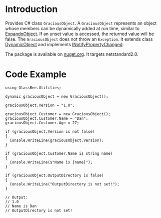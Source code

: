 # Introduction

Provides C# class `GraciousObject`.
A `GraciousObject` represents an object whose members can be dynamically added at run time, similar to [ExpandoObject](https://learn.microsoft.com/en-us/dotnet/api/system.dynamic.expandoobject).
If an unset value is accessed, the returned value will be false.
The `GraciousObject` does not throw an `Exception`.
It extends class [DynamicObject](https://learn.microsoft.com/en-us/dotnet/api/system.dynamic.dynamicobject) and implements [INotifyPropertyChanged](https://learn.microsoft.com/en-us/dotnet/api/system.componentmodel.inotifypropertychanged).

The package is available on [nuget.org](https://www.nuget.org/packages/GraciousObject/1.0.0). It targets netstandard2.0.

# Code Example

```
using GlassBee.Utilities;

dynamic graciousObject = new GraciousObject();

graciousObject.Version = "1.0";

graciousObject.Customer = new GraciousObject();
graciousObject.Customer.Name = "Dan";
graciousObject.Customer.Age = 27;

if (graciousObject.Version is not false)
{
  Console.WriteLine(graciousObject.Version);
}

if (graciousObject.Customer.Name is string name)
{
  Console.WriteLine($"Name is {name}");
}

if (graciousObject.OutputDirectory is false)
{
  Console.WriteLine("OutputDirectory is not set!");
}

// Output:
// 1.0
// Name is Dan
// OutputDirectory is not set!
```

